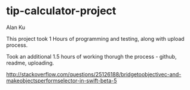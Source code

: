 tip-calculator-project
======================
Alan Ku

This project took 1 Hours of programming and testing, along with upload process.  

Took an additional 1.5 hours of working thorugh the process - github, readme, uploading.


http://stackoverflow.com/questions/25126188/bridgetoobjectivec-and-makeobjectsperformselector-in-swift-beta-5


